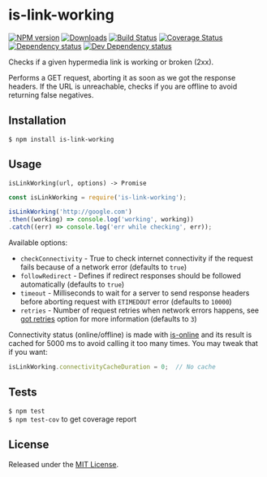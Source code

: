 # is-link-working

[![NPM version][npm-image]][npm-url] [![Downloads][downloads-image]][npm-url] [![Build Status][travis-image]][travis-url] [![Coverage Status][coveralls-image]][coveralls-url] [![Dependency status][david-dm-image]][david-dm-url] [![Dev Dependency status][david-dm-dev-image]][david-dm-dev-url]

[npm-url]:https://npmjs.org/package/is-link-working
[downloads-image]:http://img.shields.io/npm/dm/is-link-working.svg
[npm-image]:http://img.shields.io/npm/v/is-link-working.svg
[travis-url]:https://travis-ci.org/IndigoUnited/node-is-link-working
[travis-image]:http://img.shields.io/travis/IndigoUnited/node-is-link-working/master.svg
[coveralls-url]:https://coveralls.io/r/IndigoUnited/node-is-link-working
[coveralls-image]:https://img.shields.io/coveralls/IndigoUnited/node-is-link-working/master.svg
[david-dm-url]:https://david-dm.org/IndigoUnited/node-is-link-working
[david-dm-image]:https://img.shields.io/david/IndigoUnited/node-is-link-working.svg
[david-dm-dev-url]:https://david-dm.org/IndigoUnited/node-is-link-working#info=devDependencies
[david-dm-dev-image]:https://img.shields.io/david/dev/IndigoUnited/node-is-link-working.svg

Checks if a given hypermedia link is working or broken (2xx).

Performs a GET request, aborting it as soon as we got the response headers.
If the URL is unreachable, checks if you are offline to avoid returning false negatives.


## Installation

`$ npm install is-link-working`


## Usage

`isLinkWorking(url, options) -> Promise`

```js
const isLinkWorking = require('is-link-working');

isLinkWorking('http://google.com')
.then((working) => console.log('working', working))
.catch((err) => console.log('err while checking', err));
```

Available options:

- `checkConnectivity` - True to check internet connectivity if the request fails because of a network error (defaults to `true`)
- `followRedirect` - Defines if redirect responses should be followed automatically (defaults to `true`)
- `timeout` - Milliseconds to wait for a server to send response headers before aborting request with `ETIMEDOUT` error (defaults to `10000`)
- `retries` - Number of request retries when network errors happens, see [got retries](https://github.com/sindresorhus/got) option for more information (defaults to `3`)


Connectivity status (online/offline) is made with [is-online](https://github.com/sindresorhus/is-online) and its result is cached for 5000 ms to avoid calling it too many times. You may tweak that if you want:

```js
isLinkWorking.connectivityCacheDuration = 0;  // No cache
```


## Tests

`$ npm test`   
`$ npm test-cov` to get coverage report


## License

Released under the [MIT License](http://www.opensource.org/licenses/mit-license.php).
